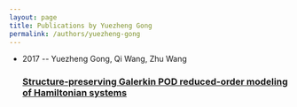 ```yaml
---
layout: page
title: Publications by Yuezheng Gong
permalink: /authors/yuezheng-gong
---
```


<ul class="post-list">
<li><span class='post-meta'>2017 -- Yuezheng Gong, Qi Wang, Zhu Wang</span><h3><a class='post-link' href="{{ site.baseurl }}/structure-preserving-galerkin-pod-reduced-order-modeling-of-hamiltonian-systems">Structure-preserving Galerkin POD reduced-order modeling of Hamiltonian systems</a></h3></li>

</ul>
